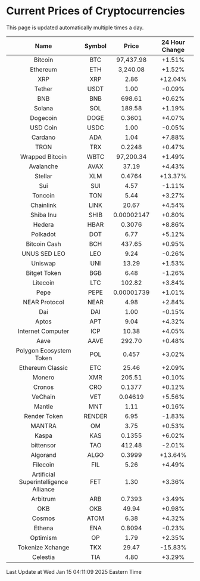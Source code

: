 # Current Prices of Cryptocurrencies
This page is updated automatically multiple times a day.

| Name | Symbol | Price | 24 Hour Change |
| :---: |:---:| :---: | :---: |
| Bitcoin | BTC | 97,437.98 | +1.51% |
| Ethereum | ETH | 3,240.08 | +1.52% |
| XRP | XRP | 2.86 | +12.04% |
| Tether | USDT | 1.00 | -0.09% |
| BNB | BNB | 698.61 | +0.62% |
| Solana | SOL | 189.58 | +1.19% |
| Dogecoin | DOGE | 0.3601 | +4.07% |
| USD Coin | USDC | 1.00 | -0.05% |
| Cardano | ADA | 1.04 | +7.88% |
| TRON | TRX | 0.2248 | +0.47% |
| Wrapped Bitcoin | WBTC | 97,200.34 | +1.49% |
| Avalanche | AVAX | 37.19 | +4.43% |
| Stellar | XLM | 0.4764 | +13.37% |
| Sui | SUI | 4.57 | -1.11% |
| Toncoin | TON | 5.44 | +3.27% |
| Chainlink | LINK | 20.67 | +4.54% |
| Shiba Inu | SHIB | 0.00002147 | +0.80% |
| Hedera | HBAR | 0.3076 | +8.86% |
| Polkadot | DOT | 6.77 | +5.12% |
| Bitcoin Cash | BCH | 437.65 | +0.95% |
| UNUS SED LEO | LEO | 9.24 | -0.26% |
| Uniswap | UNI | 13.29 | +1.53% |
| Bitget Token | BGB | 6.48 | -1.26% |
| Litecoin | LTC | 102.82 | +3.84% |
| Pepe | PEPE | 0.00001739 | +1.01% |
| NEAR Protocol | NEAR | 4.98 | +2.84% |
| Dai | DAI | 1.00 | -0.15% |
| Aptos | APT | 9.04 | +4.32% |
| Internet Computer | ICP | 10.38 | +4.05% |
| Aave | AAVE | 292.70 | +0.48% |
| Polygon Ecosystem Token | POL | 0.457 | +3.02% |
| Ethereum Classic | ETC | 25.46 | +2.09% |
| Monero | XMR | 205.51 | +0.10% |
| Cronos | CRO | 0.1377 | +0.12% |
| VeChain | VET | 0.04619 | +5.56% |
| Mantle | MNT | 1.11 | +0.16% |
| Render Token | RENDER | 6.95 | -1.83% |
| MANTRA | OM | 3.75 | +0.53% |
| Kaspa | KAS | 0.1355 | +6.02% |
| bittensor | TAO | 412.48 | -2.01% |
| Algorand | ALGO | 0.3999 | +13.64% |
| Filecoin | FIL | 5.26 | +4.49% |
| Artificial Superintelligence Alliance | FET | 1.30 | +3.36% |
| Arbitrum | ARB | 0.7393 | +3.49% |
| OKB | OKB | 49.94 | +0.98% |
| Cosmos | ATOM | 6.38 | +4.32% |
| Ethena | ENA | 0.8094 | -0.23% |
| Optimism | OP | 1.79 | +2.35% |
| Tokenize Xchange | TKX | 29.47 | -15.83% |
| Celestia | TIA | 4.80 | +3.29% |

Last Update at Wed Jan 15 04:11:09 2025 Eastern Time